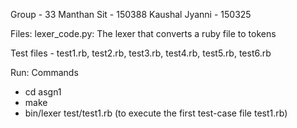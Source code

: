Group - 33
Manthan Sit - 150388 Kaushal Jyanni - 150325

Files: lexer_code.py: The lexer that converts a ruby file to tokens

Test files - test1.rb, test2.rb, test3.rb, test4.rb, test5.rb, test6.rb

Run: Commands
- cd asgn1
- make
- bin/lexer test/test1.rb (to execute the first test-case file test1.rb)
